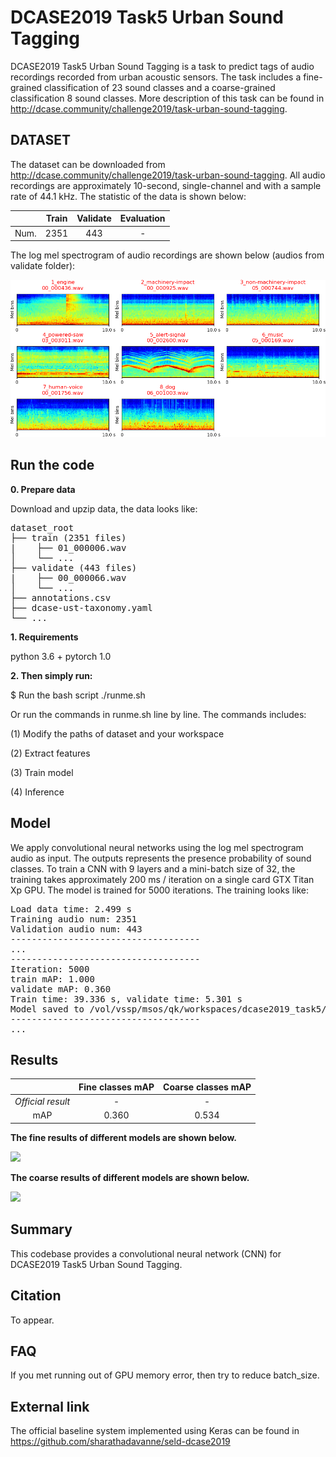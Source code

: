 # DCASE2019 Task5 Urban Sound Tagging

DCASE2019 Task5 Urban Sound Tagging is a task to predict tags of audio recordings recorded from urban acoustic sensors. The task includes a fine-grained classification of 23 sound classes and a coarse-grained classification 8 sound classes. More description of this task can be found in http://dcase.community/challenge2019/task-urban-sound-tagging. 

## DATASET
The dataset can be downloaded from http://dcase.community/challenge2019/task-urban-sound-tagging. All audio recordings are approximately 10-second, single-channel and with a sample rate of 44.1 kHz. The statistic of the data is shown below:

|      | Train | Validate | Evaluation |
|:----:|:-----:|:--------:|:----------:|
| Num. |  2351 |    443   |      -     |

The log mel spectrogram of audio recordings are shown below (audios from validate folder):

![alt text](appendixes/logmel.png)

## Run the code

**0. Prepare data** 

Download and upzip data, the data looks like:

<pre>
dataset_root
├── train (2351 files)
|    ├── 01_000006.wav
│    └── ...
├── validate (443 files)
|    ├── 00_000066.wav
│    └── ...
├── annotations.csv
├── dcase-ust-taxonomy.yaml
└── ...
</pre>

**1. Requirements** 

python 3.6 + pytorch 1.0

**2. Then simply run:**

$ Run the bash script ./runme.sh

Or run the commands in runme.sh line by line. The commands includes:

(1) Modify the paths of dataset and your workspace

(2) Extract features

(3) Train model

(4) Inference

## Model
We apply convolutional neural networks using the log mel spectrogram audio as input. The outputs represents the presence probability of sound classes. To train a CNN with 9 layers and a mini-batch size of 32, the training takes approximately 200 ms / iteration on a single card GTX Titan Xp GPU. The model is trained for 5000 iterations. The training looks like:

<pre>
Load data time: 2.499 s
Training audio num: 2351
Validation audio num: 443
------------------------------------
...
------------------------------------
Iteration: 5000
train mAP: 1.000
validate mAP: 0.360
Train time: 39.336 s, validate time: 5.301 s
Model saved to /vol/vssp/msos/qk/workspaces/dcase2019_task5/models/main/logmel_64frames_64melbins/taxonomy_level=fine/holdout_fold=1/md_5000_iters.pth
------------------------------------
...
</pre>


## Results

|                 | Fine classes mAP | Coarse classes mAP |
|:---------------:|:----------------:|:------------------:|
| *Official result* |         -        |          -         |
| mAP             |       0.360      |        0.534       |

**The fine results of different models are shown below.**

<img src="https://github.com/qiuqiangkong/dcase2019_task5/blob/dev/appendixes/fine.png" width="800">

**The coarse results of different models are shown below.**

<img src="https://github.com/qiuqiangkong/dcase2019_task5/blob/dev/appendixes/coarse.png" width="800">

## Summary
This codebase provides a convolutional neural network (CNN) for DCASE2019 Task5 Urban Sound Tagging. 

## Citation
To appear. 

## FAQ
If you met running out of GPU memory error, then try to reduce batch_size. 

## External link

The official baseline system implemented using Keras can be found in https://github.com/sharathadavanne/seld-dcase2019
